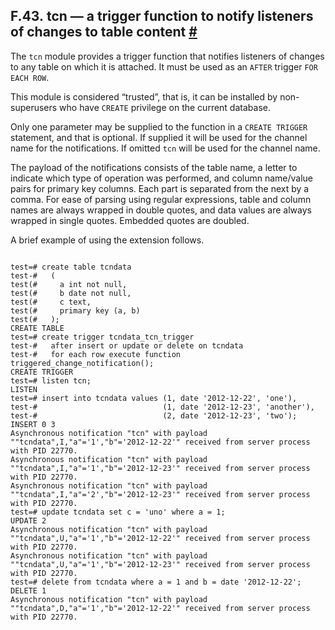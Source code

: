 ## F.43. tcn — a trigger function to notify listeners of changes to table content [#](#TCN)

The `tcn` module provides a trigger function that notifies listeners of changes to any table on which it is attached. It must be used as an `AFTER` trigger `FOR EACH ROW`.

This module is considered “trusted”, that is, it can be installed by non-superusers who have `CREATE` privilege on the current database.

Only one parameter may be supplied to the function in a `CREATE TRIGGER` statement, and that is optional. If supplied it will be used for the channel name for the notifications. If omitted `tcn` will be used for the channel name.

The payload of the notifications consists of the table name, a letter to indicate which type of operation was performed, and column name/value pairs for primary key columns. Each part is separated from the next by a comma. For ease of parsing using regular expressions, table and column names are always wrapped in double quotes, and data values are always wrapped in single quotes. Embedded quotes are doubled.

A brief example of using the extension follows.

```

test=# create table tcndata
test-#   (
test(#     a int not null,
test(#     b date not null,
test(#     c text,
test(#     primary key (a, b)
test(#   );
CREATE TABLE
test=# create trigger tcndata_tcn_trigger
test-#   after insert or update or delete on tcndata
test-#   for each row execute function triggered_change_notification();
CREATE TRIGGER
test=# listen tcn;
LISTEN
test=# insert into tcndata values (1, date '2012-12-22', 'one'),
test-#                            (1, date '2012-12-23', 'another'),
test-#                            (2, date '2012-12-23', 'two');
INSERT 0 3
Asynchronous notification "tcn" with payload ""tcndata",I,"a"='1',"b"='2012-12-22'" received from server process with PID 22770.
Asynchronous notification "tcn" with payload ""tcndata",I,"a"='1',"b"='2012-12-23'" received from server process with PID 22770.
Asynchronous notification "tcn" with payload ""tcndata",I,"a"='2',"b"='2012-12-23'" received from server process with PID 22770.
test=# update tcndata set c = 'uno' where a = 1;
UPDATE 2
Asynchronous notification "tcn" with payload ""tcndata",U,"a"='1',"b"='2012-12-22'" received from server process with PID 22770.
Asynchronous notification "tcn" with payload ""tcndata",U,"a"='1',"b"='2012-12-23'" received from server process with PID 22770.
test=# delete from tcndata where a = 1 and b = date '2012-12-22';
DELETE 1
Asynchronous notification "tcn" with payload ""tcndata",D,"a"='1',"b"='2012-12-22'" received from server process with PID 22770.
```